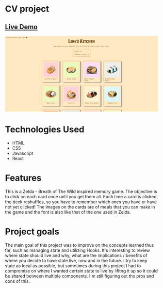 # CV project

## [Live Demo](https://lively-dolphin-d4646a.netlify.app)

![Memory Card](./src/assets/img/memorycard.png)

# Technologies Used

- HTML
- CSS
- Javascript
- React

# Features

This is a Zelda - Breath of The Wild inspired memory game. The objective is to click on each card once until you get them all. Each time a card is clicked, the deck reshuffles, so you have to remember which ones you have or have not yet clicked! The images on the cards are of meals that you can make in the game and the font is also like that of the one used in Zelda.

# Project goals

The main goal of this project was to improve on the concepts learned thus far, such as managing state and utilizing Hooks. It's interesting to review where state should live and why, what are the implications / benefits of where you decide to have state live, now and in the future. I try to keep state as local as possible, but sometimes during this project I had to compromise on where I wanted certain state to live by lifitng it up so it could be shared between multiple components. I'm still figuring out the pros and cons of this.
